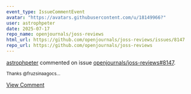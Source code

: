 ```yaml
---
event_type: IssueCommentEvent
avatar: "https://avatars.githubusercontent.com/u/18149966?"
user: astrophpeter
date: 2025-07-17
repo_name: openjournals/joss-reviews
html_url: https://github.com/openjournals/joss-reviews/issues/8147
repo_url: https://github.com/openjournals/joss-reviews
---
```


<a href='https://github.com/astrophpeter' target='_blank'>astrophpeter</a> commented on issue <a href='https://github.com/openjournals/joss-reviews/issues/8147' target='_blank'>openjournals/joss-reviews#8147</a>.

<small>Thanks @fruzsinaagocs...</small>

<a href='https://github.com/openjournals/joss-reviews/issues/8147' target='_blank'>View Comment</a>